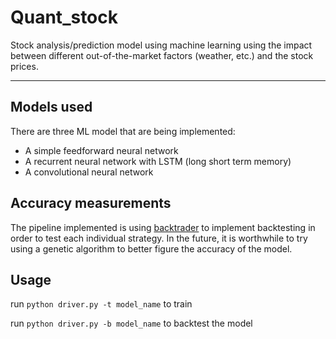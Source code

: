 # Quant_stock
Stock analysis/prediction model using machine learning using the impact between different out-of-the-market factors (weather, etc.) and the stock prices.

---

## Models used
There are three ML model that are being implemented:
* A simple feedforward neural network
* A recurrent neural network with LSTM (long short term memory)
* A convolutional neural network

## Accuracy measurements
The pipeline implemented is using [backtrader](https://www.backtrader.com) to implement backtesting in order to test each individual strategy. In the future, it is worthwhile to try using a genetic algorithm to better figure the accuracy of the model.

## Usage
run `python driver.py -t model_name` to train

run `python driver.py -b model_name` to backtest the model
